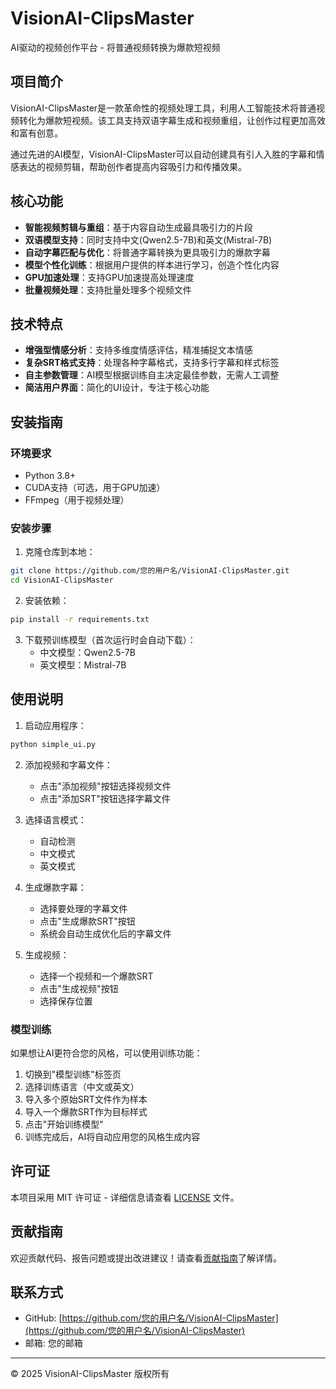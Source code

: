 # VisionAI-ClipsMaster

AI驱动的视频创作平台 - 将普通视频转换为爆款短视频

## 项目简介

VisionAI-ClipsMaster是一款革命性的视频处理工具，利用人工智能技术将普通视频转化为爆款短视频。该工具支持双语字幕生成和视频重组，让创作过程更加高效和富有创意。

通过先进的AI模型，VisionAI-ClipsMaster可以自动创建具有引人入胜的字幕和情感表达的视频剪辑，帮助创作者提高内容吸引力和传播效果。

## 核心功能

- **智能视频剪辑与重组**：基于内容自动生成最具吸引力的片段
- **双语模型支持**：同时支持中文(Qwen2.5-7B)和英文(Mistral-7B)
- **自动字幕匹配与优化**：将普通字幕转换为更具吸引力的爆款字幕
- **模型个性化训练**：根据用户提供的样本进行学习，创造个性化内容
- **GPU加速处理**：支持GPU加速提高处理速度
- **批量视频处理**：支持批量处理多个视频文件

## 技术特点

- **增强型情感分析**：支持多维度情感评估，精准捕捉文本情感
- **复杂SRT格式支持**：处理各种字幕格式，支持多行字幕和样式标签
- **自主参数管理**：AI模型根据训练自主决定最佳参数，无需人工调整
- **简洁用户界面**：简化的UI设计，专注于核心功能

## 安装指南

### 环境要求

- Python 3.8+
- CUDA支持（可选，用于GPU加速）
- FFmpeg（用于视频处理）

### 安装步骤

1. 克隆仓库到本地：

```bash
git clone https://github.com/您的用户名/VisionAI-ClipsMaster.git
cd VisionAI-ClipsMaster
```

2. 安装依赖：

```bash
pip install -r requirements.txt
```

3. 下载预训练模型（首次运行时会自动下载）：
   - 中文模型：Qwen2.5-7B
   - 英文模型：Mistral-7B

## 使用说明

1. 启动应用程序：

```bash
python simple_ui.py
```

2. 添加视频和字幕文件：
   - 点击"添加视频"按钮选择视频文件
   - 点击"添加SRT"按钮选择字幕文件

3. 选择语言模式：
   - 自动检测
   - 中文模式
   - 英文模式

4. 生成爆款字幕：
   - 选择要处理的字幕文件
   - 点击"生成爆款SRT"按钮
   - 系统会自动生成优化后的字幕文件

5. 生成视频：
   - 选择一个视频和一个爆款SRT
   - 点击"生成视频"按钮
   - 选择保存位置

### 模型训练

如果想让AI更符合您的风格，可以使用训练功能：

1. 切换到"模型训练"标签页
2. 选择训练语言（中文或英文）
3. 导入多个原始SRT文件作为样本
4. 导入一个爆款SRT作为目标样式
5. 点击"开始训练模型"
6. 训练完成后，AI将自动应用您的风格生成内容

## 许可证

本项目采用 MIT 许可证 - 详细信息请查看 [LICENSE](LICENSE) 文件。

## 贡献指南

欢迎贡献代码、报告问题或提出改进建议！请查看[贡献指南](CONTRIBUTING.md)了解详情。

## 联系方式

- GitHub: [https://github.com/您的用户名/VisionAI-ClipsMaster](https://github.com/您的用户名/VisionAI-ClipsMaster)
- 邮箱: 您的邮箱

---

© 2025 VisionAI-ClipsMaster 版权所有 